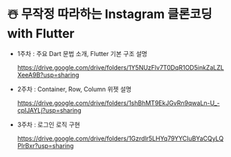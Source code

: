 # ☃️ 무작정 따라하는 Instagram 클론코딩 with Flutter

- 1주차 : 주요 Dart 문법 소개, Flutter 기본 구조 설명

    https://drive.google.com/drive/folders/1Y5NUzFlv7T0DqR1OD5inkZaLZLXeeA9B?usp=sharing
    
- 2주차 : Container, Row, Column 위젯 설명

    https://drive.google.com/drive/folders/1shBhMT9EkJGvRn9qwaLn-U_-cpIJAYLj?usp=sharing
    
- 3주차 : 로그인 로직 구현

    https://drive.google.com/drive/folders/1Gzrdlr5LHYq79YYCIuBYaCQyLQPlrBxr?usp=sharing




